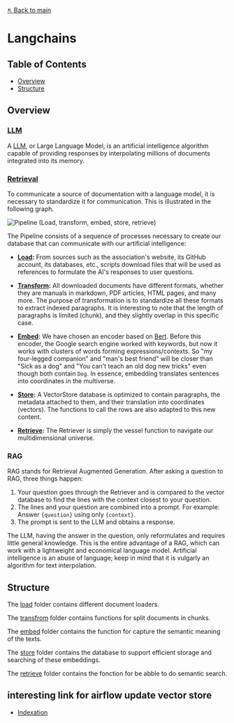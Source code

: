 [↖️ Back to main](../README.md)

# Langchains

## Table of Contents

- [Overview](#overview)
- [Structure](#structure)

## Overview
### [LLM](https://youtu.be/zizonToFXDs?si=JeXqRIGJDaYDtacE)

A [LLM](https://youtu.be/zizonToFXDs?si=JeXqRIGJDaYDtacE), or Large Language Model, is an artificial intelligence algorithm capable of providing responses by interpolating millions of documents integrated into its memory.

### [Retrieval](https://python.langchain.com/docs/modules/data_connection/)

To communicate a source of documentation with a language model, it is necessary to standardize it for communication. This is illustrated in the following graph.

![Pipeline (Load, transform, embed, store, retrieve)](https://python.langchain.com/assets/images/data_connection-95ff2033a8faa5f3ba41376c0f6dd32a.jpg)

The Pipeline consists of a sequence of processes necessary to create our database that can communicate with our artificial intelligence:

- **[Load](https://python.langchain.com/docs/integrations/document_loaders):** From sources such as the association's website, its GitHub account, its databases, etc., scripts download files that will be used as references to formulate the AI's responses to user questions.

- **[Transform](https://python.langchain.com/docs/integrations/document_transformers):** All downloaded documents have different formats, whether they are manuals in markdown, PDF articles, HTML pages, and many more. The purpose of transformation is to standardize all these formats to extract indexed paragraphs. It is interesting to note that the length of paragraphs is limited (chunk), and they slightly overlap in this specific case.

- **[Embed](https://python.langchain.com/docs/integrations/text_embedding):** We have chosen an encoder based on [Bert](https://youtu.be/t45S_MwAcOw?si=mltl_21ijp_rqijO). Before this encoder, the Google search engine worked with keywords, but now it works with clusters of words forming expressions/contexts. So "my four-legged companion" and "man's best friend" will be closer than "Sick as a dog" and "You can't teach an old dog new tricks" even though both contain `Dog`. In essence, embedding translates sentences into coordinates in the multiverse.

- **[Store](https://python.langchain.com/docs/integrations/vectorstores):** A VectorStore database is optimized to contain paragraphs, the metadata attached to them, and their translation into coordinates (vectors). The functions to call the rows are also adapted to this new content.

- **[Retrieve](https://python.langchain.com/docs/modules/data_connection/retrievers/):** The Retriever is simply the vessel function to navigate our multidimensional universe.

### RAG

RAG stands for Retrieval Augmented Generation. After asking a question to RAG, three things happen:
1. Your question goes through the Retriever and is compared to the vector database to find the lines with the context closest to your question.
2. The lines and your question are combined into a prompt. For example: Answer `{question}` using only `{context}`.
3. The prompt is sent to the LLM and obtains a response.

The LLM, having the answer in the question, only reformulates and requires little general knowledge. This is the entire advantage of a RAG, which can work with a lightweight and economical language model. Artificial intelligence is an abuse of language; keep in mind that it is vulgarly an algorithm for text interpolation.

## Structure

The [load](./load/) folder contains different document loaders.

The [transfrom](./transform/) folder contains functions for split documents in chunks.

The [embed](./embed/) folder contains the function for capture the semantic meaning of the texts.

The [store](./store/) folder contains the database to support efficient storage and searching of these embeddings.

The [retrieve](./retrieve/) folder contains the fonction for be abble to do semantic search.


## **interesting link for airflow update vector store**

* [Indexation](https://python.langchain.com/docs/modules/data_connection/indexing)